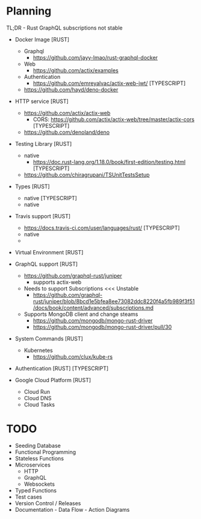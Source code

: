 # Planning
TL;DR - Rust GraphQL subscriptions not stable

- Docker Image
  [RUST]
    - Graphql
      - https://github.com/jayy-lmao/rust-graphql-docker
    - Web
      - https://github.com/actix/examples
    - Authentication
      - https://github.com/emreyalvac/actix-web-jwt/
  [TYPESCRIPT]
    - https://github.com/hayd/deno-docker

- HTTP service
  [RUST]
    - https://github.com/actix/actix-web
      - CORS: https://github.com/actix/actix-web/tree/master/actix-cors
  [TYPESCRIPT]
    - https://github.com/denoland/deno
- Testing Library
  [RUST]
    - native
      - https://doc.rust-lang.org/1.18.0/book/first-edition/testing.html
  [TYPESCRIPT]
    - https://github.com/chiragrupani/TSUnitTestsSetup
- Types
  [RUST]
    - native
  [TYPESCRIPT]
    - native
- Travis support
  [RUST]
    - https://docs.travis-ci.com/user/languages/rust/
  [TYPESCRIPT]
    - native
    - 
- Virtual Environment
  [RUST]
- GraphQL support
  [RUST]
    - https://github.com/graphql-rust/juniper
      - supports actix-web
  - Needs to support Subscriptions <<< Unstable
    - https://github.com/graphql-rust/juniper/blob/8bcd1e5bfea8ee73082ddc8220f4a5fb989f3f51/docs/book/content/advanced/subscriptions.md
  - Supports MongoDB client and change steams
    - https://github.com/mongodb/mongo-rust-driver
    - https://github.com/mongodb/mongo-rust-driver/pull/30
- System Commands
  [RUST]
    - Kubernetes
      - https://github.com/clux/kube-rs
- Authentication
  [RUST]
  [TYPESCRIPT]
- Google Cloud Platform
  [RUST]
    - Cloud Run
    - Cloud DNS
    - Cloud Tasks

# TODO
- Seeding Database
- Functional Programming
- Stateless Functions
- Microservices
  - HTTP
  - GraphQL
  - Websockets
- Typed Functions
- Test cases
- Version Control / Releases
- Documentation - Data Flow - Action Diagrams